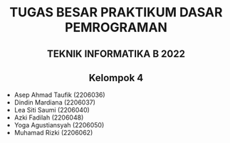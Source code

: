 <h1 align ="center"> TUGAS BESAR PRAKTIKUM DASAR PEMROGRAMAN</h1>
<h2 align = "center"> TEKNIK INFORMATIKA B 2022 </h2>
<h2 align = "center"> Kelompok 4</h2>
<ul>
    <li>Asep Ahmad Taufik (2206036)</li>
    <li>Dindin Mardiana (2206037)</li>
    <li>Lea Siti Saumi (2206040)</li>
    <li>Azki Fadilah (2206048)</li>
    <li>Yoga Agustiansyah (2206050)</li>
    <li>Muhamad Rizki (2206062)</li>
</ul>
